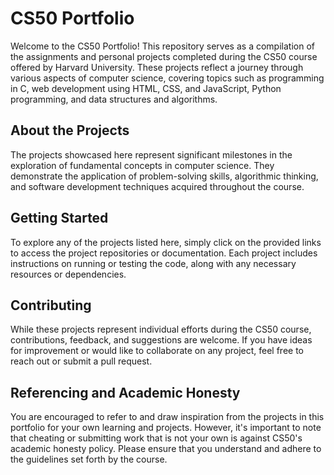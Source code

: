 # CS50 Portfolio

Welcome to the CS50 Portfolio! This repository serves as a compilation of the assignments and personal projects completed during the CS50 course offered by Harvard University. These projects reflect a journey through various aspects of computer science, covering topics such as programming in C, web development using HTML, CSS, and JavaScript, Python programming, and data structures and algorithms.

## About the Projects

The projects showcased here represent significant milestones in the exploration of fundamental concepts in computer science. They demonstrate the application of problem-solving skills, algorithmic thinking, and software development techniques acquired throughout the course.

## Getting Started

To explore any of the projects listed here, simply click on the provided links to access the project repositories or documentation. Each project includes instructions on running or testing the code, along with any necessary resources or dependencies.

## Contributing

While these projects represent individual efforts during the CS50 course, contributions, feedback, and suggestions are welcome. If you have ideas for improvement or would like to collaborate on any project, feel free to reach out or submit a pull request.

## Referencing and Academic Honesty

You are encouraged to refer to and draw inspiration from the projects in this portfolio for your own learning and projects. However, it's important to note that cheating or submitting work that is not your own is against CS50's academic honesty policy. Please ensure that you understand and adhere to the guidelines set forth by the course.
